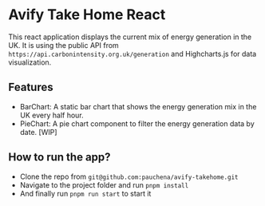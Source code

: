 # Avify Take Home React

This react application displays the current mix of energy generation in the UK. It is using the public API from `https://api.carbonintensity.org.uk/generation` and Highcharts.js for data visualization.

## Features

- BarChart: A static bar chart that shows the energy generation mix in the UK every half hour.
- PieChart: A pie chart component to filter the energy generation data by date. [WIP]

## How to run the app?

- Clone the repo from `git@github.com:pauchena/avify-takehome.git`
- Navigate to the project folder and run `pnpm install`
- And finally run `pnpm run start` to start it
